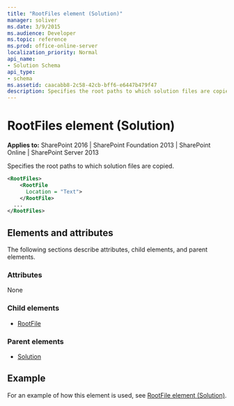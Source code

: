 ```yaml
---
title: "RootFiles element (Solution)"
manager: soliver
ms.date: 3/9/2015
ms.audience: Developer
ms.topic: reference
ms.prod: office-online-server
localization_priority: Normal
api_name:
- Solution Schema
api_type:
- schema
ms.assetid: caacabb8-2c58-42cb-bff6-e6447b479f47
description: Specifies the root paths to which solution files are copied.
---
```


# RootFiles element (Solution)

**Applies to:** SharePoint 2016 | SharePoint Foundation 2013 | SharePoint Online | SharePoint Server 2013
  
Specifies the root paths to which solution files are copied.
  
```XML
<RootFiles>
    <RootFile
      Location = "Text">
    </RootFile>
  ...
</RootFiles>
```

## Elements and attributes

The following sections describe attributes, child elements, and parent elements.

### Attributes

None
   
### Child elements

- [RootFile](rootfile-element-solution.md)
   
### Parent elements

- [Solution](solution-element-solution.md)
   
## Example

For an example of how this element is used, see [RootFile element (Solution)](rootfile-element-solution.md).

<br/>
  


